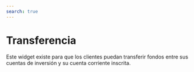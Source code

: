 ```yaml
---
search: true
---
```


# Transferencia

Este widget existe para que los clientes puedan transferir fondos entre sus cuentas de inversión y su cuenta corriente inscrita.

<iframe id="widgetFrame" src="https://widgets-es.modyo.com/inversiones/transferencia" width="100%"  frameBorder="0"  style="visibility:hidden;overflow:auto;margin-top:20px;"/>

| Funcionalidad | Descripción                                                                                                                                                      |
|---------------|------------------------------------------------------------------------------------------------------------------------------------------------------------------|
| Transferir    | Permite transferir fondos entre cuentas de inversión. Permite solicitar una transferencia de fondos hacia cuentas corrientes del cliente, previamente inscritas. |

<script>

  export default {
    mounted() {

      function setIframeHeightCO(id, ht) {
          var ifrm = document.getElementById(id);
          if(ifrm) {
            ifrm.style.visibility = 'hidden';
            // some IE versions need a bit added or scrollbar appears
            ifrm.style.height = ht + 4 + "px";
            ifrm.style.visibility = 'visible';
          }
      }


      // iframed document sends its height using postMessage
      function handleDocHeightMsg(e) {
          // check origin
          if ( e.origin === 'https://widgets-es.modyo.com' ) {
              // parse data
              var data = JSON.parse( e.data );

              console.log('data:', data)
              // check data object
              if ( data['docHeight'] ) {
                  setIframeHeightCO( 'widgetFrame', data['docHeight'] );
              } else {
                  setIframeHeightCO( 'widgetFrame', 700 );
              }
          }
      }

      // assign message handler
      if ( window.addEventListener ) {
          window.addEventListener('message', handleDocHeightMsg, false);
      }
    }
  }

</script>

